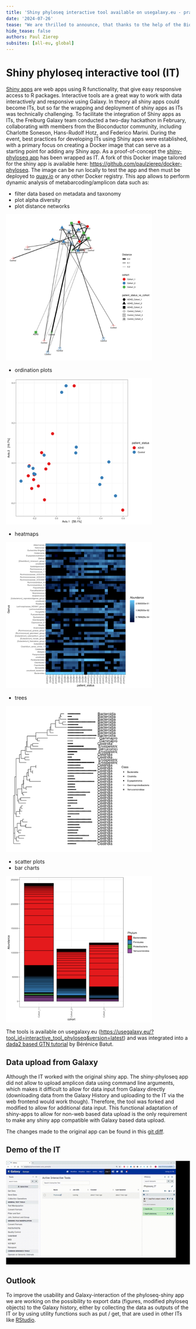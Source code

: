 ```yaml
---
title: 'Shiny phyloseq interactive tool available on usegalaxy.eu - practical outcome of the Bioconductor Hackathon'
date: '2024-07-26'
tease: "We are thrilled to announce, that thanks to the help of the Bioconductor community, we could deploy the Shiny phyloseq App as an interactive tool (IT) on usegalaxy.eu"
hide_tease: false
authors: Paul Zierep 
subsites: [all-eu, global]
---
```


# Shiny phyloseq interactive tool (IT)

[Shiny apps](https://shiny.posit.co/) are web apps using R functionality, that give easy responsive access to R packages. 
Interactive tools are a great way to work with data interactively and responsive using Galaxy. In theory all shiny apps could become ITs, but so far the 
wrapping and deployment of shiny apps as ITs was technically challenging. To facilitate the integration of Shiny apps as ITs, the Freiburg Galaxy team conducted a two-day hackathon in February, collaborating with members from the Bioconductor community, including Charlotte Soneson, Hans-Rudolf Hotz, and Federico Marini. During the event, best practices for developing ITs using Shiny apps were established, with a primary focus on creating a Docker image that can serve as a starting point for adding any Shiny app.
As a proof-of-concept the [shiny-phyloseq app](https://github.com/joey711/shiny-phyloseq) has been wrapped as IT. 
A fork of this Docker image tailored for the shiny app is available here: https://github.com/paulzierep/docker-phyloseq.
The image can be run locally to test the app and then must be deployed to [quay.io](https://quay.io) or any other Docker registry. 
This app allows to perform dynamic analysis of
metabarcoding/amplicon data such as:

* filter data based on metadata and taxonomy
* plot alpha diversity
* plot distance networks 

<img src="./Network.png" style="max-width: 400px" alt="Network" />

* ordination plots

<img src="./Ordination.png" style="max-width: 400px" alt="Ordination" />

* heatmaps

<img src="./Heatmap.png" style="max-width: 400px" alt="Heatmap" />

* trees

<img src="./Tree.png" style="max-width: 400px" alt="Tree" />

* scatter plots
* bar charts

<img src="./Barplot.png" style="max-width: 400px" alt="Barplot" />

The tools is available on usegalaxy.eu (https://usegalaxy.eu/?tool_id=interactive_tool_phyloseq&version=latest) and was integrated into a [dada2 based GTN tutorial](https://training.galaxyproject.org/training-material/topics/microbiome/tutorials/dada-16S/tutorial.html) by Bérénice Batut.

## Data upload from Galaxy

Although the IT worked with the original shiny app. The shiny-phyloseq app did not allow to upload amplicon data using command line arguments, which makes it difficult to allow for data input from Galaxy directly (downloading data from the Galaxy History and uploading to the IT via the web frontend would work though). Therefore, the tool was forked and modified to allow for additional data input. This functional adaptation of shiny-apps to allow for non-web based data upload is the only requirement to make any shiny app compatible with Galaxy based data upload.  

The changes made to the original app can be found in this [git diff](https://github.com/joey711/shiny-phyloseq/compare/master...paulzierep:shiny-phyloseq:master).

## Demo of the IT

![Demo](alpha-div.gif)

## Outlook

To improve the usability and Galaxy-interaction of the phyloseq-shiny app we are working on the possibility to export data (figures, modified phyloseq objects) to the Galaxy history, either by collecting the data as outputs of the IT or by using utility functions such as put / get, that are used in other ITs like [RStudio](https://usegalaxy.eu/?tool_id=interactive_tool_rstudio&version=latest). 
